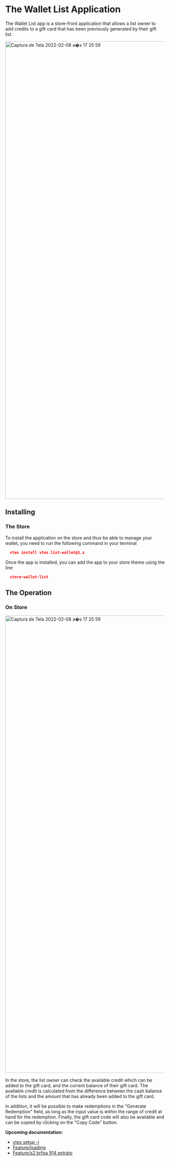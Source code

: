 
# The Wallet List Application

The Wallet List app is a store-front application that allows a list owner to add credits to a gift card that has been previously generated by their gift list.

<img width="1440" alt="Captura de Tela 2022-02-08 a s 17 25 59" src="https://user-images.githubusercontent.com/80836180/153070166-e0d67a93-8bb0-4b67-8377-30d9e5049a49.png">

## Installing

### The Store

To install the application on the store and thus be able to manage your wallet, you need to run the following command in your terminal

```json
  vtex install vtex.list-wallet@1.x
```
Once the app is installed, you can add the app to your store theme using the line

```json
  store-wallet-list 
```

## The Operation

### On Store

<img width="1440" alt="Captura de Tela 2022-02-08 a s 17 25 59" src="https://user-images.githubusercontent.com/80836180/153070166-e0d67a93-8bb0-4b67-8377-30d9e5049a49.png">

In the store, the list owner can check the available credit which can be added to the gift card, and the current balance of their gift card. The available credit is calculated from the difference between the cash balance of the lists and the amount that has already been added to the gift card.

In addition, it will be possible to make redemptions in the "Generate Redemption" field, as long as the input value is within the range of credit at hand for the redemption. Finally, the gift card code will also be available and can be copied by clicking on the "Copy Code" button.



**Upcoming documentation:**

 - [vtex setup -i](https://github.com/vtex-apps/list-wallet/pull/12)
 - [Feature/loading](https://github.com/vtex-apps/list-wallet/pull/13)
 - [Feature/s2 brfpa 914 extrato](https://github.com/vtex-apps/list-wallet/pull/15)